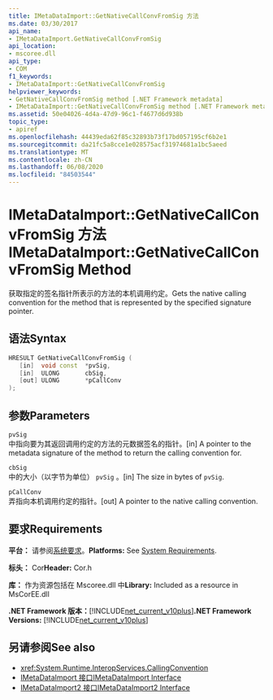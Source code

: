 ```yaml
---
title: IMetaDataImport::GetNativeCallConvFromSig 方法
ms.date: 03/30/2017
api_name:
- IMetaDataImport.GetNativeCallConvFromSig
api_location:
- mscoree.dll
api_type:
- COM
f1_keywords:
- IMetaDataImport::GetNativeCallConvFromSig
helpviewer_keywords:
- GetNativeCallConvFromSig method [.NET Framework metadata]
- IMetaDataImport::GetNativeCallConvFromSig method [.NET Framework metadata]
ms.assetid: 50e04026-4d4a-47d9-96c1-f4677d6d938b
topic_type:
- apiref
ms.openlocfilehash: 44439eda62f85c32893b73f17bd057195cf6b2e1
ms.sourcegitcommit: da21fc5a8cce1e028575acf31974681a1bc5aeed
ms.translationtype: MT
ms.contentlocale: zh-CN
ms.lasthandoff: 06/08/2020
ms.locfileid: "84503544"
---
```

# <a name="imetadataimportgetnativecallconvfromsig-method"></a><span data-ttu-id="911fc-102">IMetaDataImport::GetNativeCallConvFromSig 方法</span><span class="sxs-lookup"><span data-stu-id="911fc-102">IMetaDataImport::GetNativeCallConvFromSig Method</span></span>
<span data-ttu-id="911fc-103">获取指定的签名指针所表示的方法的本机调用约定。</span><span class="sxs-lookup"><span data-stu-id="911fc-103">Gets the native calling convention for the method that is represented by the specified signature pointer.</span></span>  
  
## <a name="syntax"></a><span data-ttu-id="911fc-104">语法</span><span class="sxs-lookup"><span data-stu-id="911fc-104">Syntax</span></span>  
  
```cpp  
HRESULT GetNativeCallConvFromSig (  
   [in]  void const  *pvSig,  
   [in]  ULONG       cbSig,  
   [out] ULONG       *pCallConv  
);  
```  
  
## <a name="parameters"></a><span data-ttu-id="911fc-105">参数</span><span class="sxs-lookup"><span data-stu-id="911fc-105">Parameters</span></span>  
 `pvSig`  
 <span data-ttu-id="911fc-106">中指向要为其返回调用约定的方法的元数据签名的指针。</span><span class="sxs-lookup"><span data-stu-id="911fc-106">[in] A pointer to the metadata signature of the method to return the calling convention for.</span></span>  
  
 `cbSig`  
 <span data-ttu-id="911fc-107">中的大小（以字节为单位） `pvSig` 。</span><span class="sxs-lookup"><span data-stu-id="911fc-107">[in] The size in bytes of `pvSig`.</span></span>  
  
 `pCallConv`  
 <span data-ttu-id="911fc-108">弄指向本机调用约定的指针。</span><span class="sxs-lookup"><span data-stu-id="911fc-108">[out] A pointer to the native calling convention.</span></span>  
  
## <a name="requirements"></a><span data-ttu-id="911fc-109">要求</span><span class="sxs-lookup"><span data-stu-id="911fc-109">Requirements</span></span>  
 <span data-ttu-id="911fc-110">**平台：** 请参阅[系统要求](../../get-started/system-requirements.md)。</span><span class="sxs-lookup"><span data-stu-id="911fc-110">**Platforms:** See [System Requirements](../../get-started/system-requirements.md).</span></span>  
  
 <span data-ttu-id="911fc-111">**标头：** Cor</span><span class="sxs-lookup"><span data-stu-id="911fc-111">**Header:** Cor.h</span></span>  
  
 <span data-ttu-id="911fc-112">**库：** 作为资源包括在 Mscoree.dll 中</span><span class="sxs-lookup"><span data-stu-id="911fc-112">**Library:** Included as a resource in MsCorEE.dll</span></span>  
  
 <span data-ttu-id="911fc-113">**.NET Framework 版本：**[!INCLUDE[net_current_v10plus](../../../../includes/net-current-v10plus-md.md)]</span><span class="sxs-lookup"><span data-stu-id="911fc-113">**.NET Framework Versions:** [!INCLUDE[net_current_v10plus](../../../../includes/net-current-v10plus-md.md)]</span></span>  
  
## <a name="see-also"></a><span data-ttu-id="911fc-114">另请参阅</span><span class="sxs-lookup"><span data-stu-id="911fc-114">See also</span></span>

- <xref:System.Runtime.InteropServices.CallingConvention>
- [<span data-ttu-id="911fc-115">IMetaDataImport 接口</span><span class="sxs-lookup"><span data-stu-id="911fc-115">IMetaDataImport Interface</span></span>](imetadataimport-interface.md)
- [<span data-ttu-id="911fc-116">IMetaDataImport2 接口</span><span class="sxs-lookup"><span data-stu-id="911fc-116">IMetaDataImport2 Interface</span></span>](imetadataimport2-interface.md)

